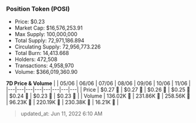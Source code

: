 
  ### Position Token (POSI)
  - Price: $0.23
  - Market Cap: $16,576,253.91
  - Max Supply: 100,000,000
  - Total Supply: 72,971,186.894
  - Circulating Supply: 72,956,773.226
  - Total Burn: 14,413.668
  - Holders: 472,508
  - Transactions: 4,958,970
  - Volume: $366,019,360.90

  **7D Price & Volume**
  | | 05&#x2F;06 | 06&#x2F;06 | 07&#x2F;06 | 08&#x2F;06 | 09&#x2F;06 | 10&#x2F;06 | 11&#x2F;06 |
  |---|---|---|---|---|---|---|---|
  | Price | $0.27 🔻 | $0.27 🔻 | $0.26 🔻 | $0.25 🔻 | $0.24 🔻 | $0.23 🔻 | $0.23 🔻 |
  | Volume | 136.02K 🔻 | 231.86K 🚀 | 258.56K 🚀 | 96.23K 🔻 | 220.19K 🚀 | 230.38K 🚀 | 16.21K 🔻 |

  > updated_at: Jun 11, 2022 6:10 AM
